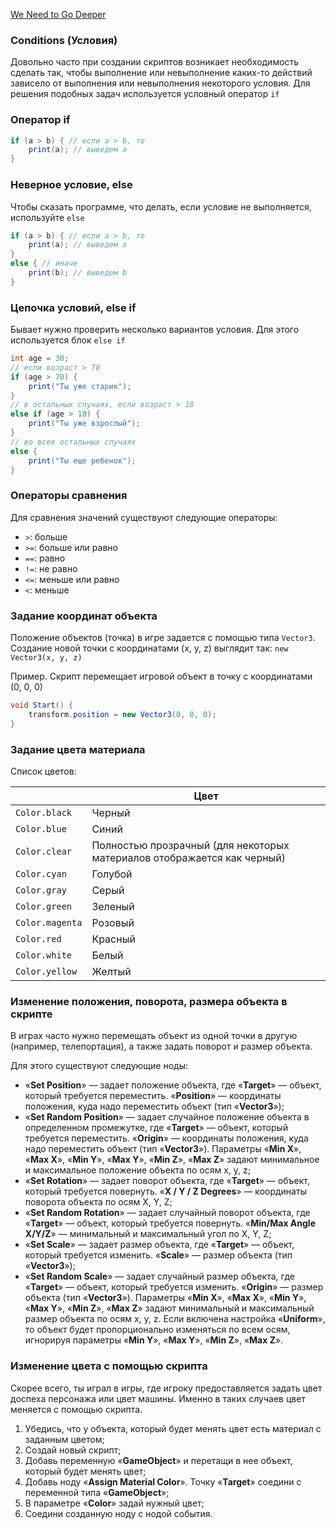 [We Need to Go Deeper](https://cdn-images-1.medium.com/max/1600/1*nTxiQWQkT1aE_7ONVgDscQ.gif)

### Conditions (Условия)

Довольно часто при создании скриптов возникает необходимость сделать так, чтобы выполнение или невыполнение каких-то действий зависело от выполнения или невыполнения некоторого условия. Для решения подобных задач используется условный оператор `if`

### Оператор if

```csharp
if (a > b) { // если a > b, то
	print(a); // выведем a
}
```

### Неверное условие, else

Чтобы сказать программе, что делать, если условие не выполняется, используйте `else`

```csharp
if (a > b) { // если a > b, то
	print(a); // выведем a
}
else { // иначе
	print(b); // выведем b
}
```

### Цепочка условий, else if

Бывает нужно проверить несколько вариантов условия. Для этого используется блок `else if`

```csharp
int age = 30;
// если возраст > 70
if (age > 70) {
	print("Ты уже старик");
}
// в остальных случаях, если возраст > 18
else if (age > 18) {
	print("Ты уже взрослый");
}
// во всех остальных случаях
else {
	print("Ты еще ребенок");
}
```

### Операторы сравнения

Для сравнения значений существуют следующие операторы:

- `>`: больше
- `>=`: больше или равно
- `==`: равно
- `!=`: не равно
- `<=`: меньше или равно
- `<`: меньше

### Задание координат объекта

Положение объектов (точка) в игре задается с помощью типа `Vector3`. Создание новой точки с координатами (x, y, z) выглядит так: `new Vector3(x, y, z)`

Пример. Скрипт перемещает игровой объект в точку с координатами (0, 0, 0)

```csharp
void Start() {
	transform.position = new Vector3(0, 0, 0);
}
```

### Задание цвета материала

Список цветов:

|                 | Цвет                                     |
| --------------- | ---------------------------------------- |
| `Color.black`   | Черный                                   |
| `Color.blue`    | Синий                                    |
| `Color.clear`   | Полностью прозрачный (для некоторых материалов отображается как черный) |
| `Color.cyan`    | Голубой                                  |
| `Color.gray`    | Серый                                    |
| `Color.green`   | Зеленый                                  |
| `Color.magenta` | Розовый                                  |
| `Color.red`     | Красный                                  |
| `Color.white`   | Белый                                    |
| `Color.yellow`  | Желтый                                   |

### Изменение положения, поворота, размера объекта в скрипте

В играх часто нужно перемещать объект из одной точки в другую (например, телепортация), а также задать поворот и размер объекта.

Для этого существуют следующие ноды:

- «**Set Position**» — задает положение объекта, где «**Target**» — объект, который требуется переместить. «**Position**» — координаты положения, куда надо переместить объект (тип «**Vector3**»);
- «**Set Random Position**» — задает случайное положение объекта в определенном промежутке, где «**Target**» — объект, который требуется переместить. «**Origin**» — координаты положения, куда надо переместить объект (тип «**Vector3**»). Параметры «**Min X**», «**Max X**», «**Min Y**», «**Max Y**», «**Min Z**», «**Max Z**» задают минимальное и максимальное положение объекта по осям x, y, z;
- «**Set Rotation**» — задает поворот объекта, где «**Target**» — объект, который требуется повернуть. «**X / Y / Z Degrees**» — координаты поворота объекта по осям X, Y, Z;
- «**Set Random Rotation**» — задает случайный поворот объекта, где «**Target**» — объект, который требуется повернуть. «**Min/Max Angle X/Y/Z**» — минимальный и максимальный угол по X, Y, Z;
- «**Set Scale**» — задает размер объекта, где «**Target**» — объект, который требуется изменить. «**Scale**» — размер объекта (тип «**Vector3**»);
- «**Set Random Scale**» — задает случайный размер объекта, где «**Target**» — объект, который требуется изменить. «**Origin**» — размер объекта (тип «**Vector3**»). Параметры «**Min X**», «**Max X**», «**Min Y**», «**Max Y**», «**Min Z**», «**Max Z**» задают минимальный и максимальный размер объекта по осям x, y, z. Если включена настройка «**Uniform**», то объект будет пропорционально изменяться по всем осям, игнорируя параметры «**Min Y**», «**Max Y**», «**Min Z**», «**Max Z**».

### Изменение цвета с помощью скрипта

Скорее всего, ты играл в игры, где игроку предоставляется задать цвет доспеха персонажа или цвет машины. Именно в таких случаев цвет меняется с помощью скрипта.

1. Убедись, что у объекта, который будет менять цвет есть материал с заданным цветом;
2. Создай новый скрипт;
3. Добавь переменную «**GameObject**» и перетащи в нее объект, который будет менять цвет;
4. Добавь ноду «**Assign Material Color**». Точку «**Target**» соедини с переменной типа «**GameObject**»;
5. В параметре «**Color**» задай нужный цвет;
6. Соедини созданную ноду с нодой события.